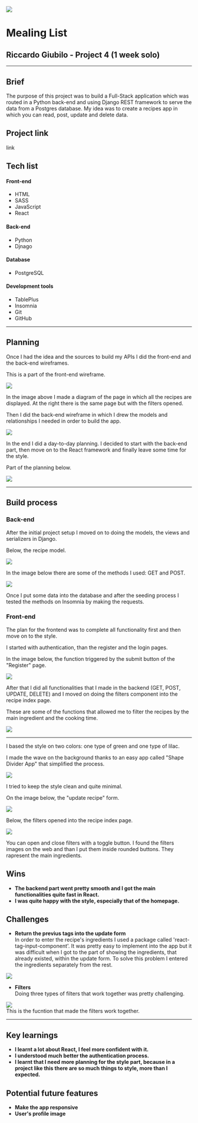 # ![](https://ga-dash.s3.amazonaws.com/production/assets/logo-9f88ae6c9c3871690e33280fcf557f33.png)
# Mealing List
## Riccardo Giubilo - Project 4 (1 week solo)
---
## Brief
The purpose of this project was to build a Full-Stack application which was routed in a Python back-end and using Django REST framework to serve the data from a Postgres database. 
My idea was to create a recipes app in which you can read, post, update and delete data. 

## Project link
link

## Tech list
#### Front-end

* HTML
* SASS
* JavaScript
* React

#### Back-end
* Python
* Djnago

#### Database
* PostgreSQL

#### Development tools
* TablePlus
* Insomnia
* Git
* GitHub

---

## Planning

Once I had the idea and the sources to build my APIs I did the front-end and the back-end wireframes.

This is a part of the front-end wireframe.

<div>
<img src="readme-images/frontend-wireframe.png">
</div>

In the image above I made a diagram of the page in which all the recipes are displayed. At the right there is the same page but with the filters opened. 

Then I did the back-end wireframe in which I drew the models and relationships I needed in order to build the app.

<div>
<img src="readme-images/backend-wireframe.png">
</div>

In the end I did a day-to-day planning. I decided to start with the back-end part, then move on to the React framework and finally leave some time for the style.

Part of the planning below.
<div>
<img src="readme-images/project-plan.png">
</div>

---

## Build process
### Back-end
After the initial project setup I moved on to doing the models, the views and serializers in Django. 

Below, the recipe model.

<div>
<img src="readme-images/models.png">
</div>

In the image below there are some of the methods I used: GET and POST.
<div>
<img src="readme-images/views.png">
</div>

Once I put some data into the database and after the seeding process I tested the methods on Insomnia by making the requests.

### Front-end

The plan for the frontend was to complete all functionality first and then move on to the style. 

I started with authentication, than the register and the login pages.

In the image below, the function triggered by the submit button of the "Register" page.
<div>
<img src="readme-images/front-register.png">
</div>

After that I did all functionalities that I made in the backend (GET, POST, UPDATE, DELETE) and I moved on doing the filters component into the recipe index page. 

These are some of the functions that allowed me to filter the recipes by the main ingredient and the cooking time.
<div>
<img src="readme-images/front-filters.png">
</div>

---

I based the style on two colors: one type of green and one type of lilac.

I made the wave on the background thanks to an easy app called "Shape Divider App" that simplified the process. 

<div>
<img src="readme-images/front-home.png">
</div>

I tried to keep the style clean and quite minimal.

On the image below, the "update recipe" form.
<div>
<img src="readme-images/front-form.png">
</div>

Below, the filters opened into the recipe index page.
<div>
<img src="readme-images/style-filters.png">
</div>

You can open and close filters with a toggle button.
I found the filters images on the web and than I put them inside rounded buttons. They rapresent the main ingredients.


## Wins

- **The backend part went pretty smooth and I got the main functionalities quite fast in React.**
- **I was quite happy with the style, especially that of the homepage.** 

## Challenges
- **Return the previus tags into the update form** <br >
In order to enter the recipe's ingredients I used a package called 'react-tag-input-component'. It was pretty easy to implement into the app but it was difficult when I got to the part of showing the ingredients, that already existed, within the update form. 
To solve this problem I entered the ingredients separately from the rest.

<div>
<img src="readme-images/challenges-tags.png">
</div>

- **Filters** <br >
Doing three types of filters that work together was pretty challenging. 

<div>
<img src="readme-images/challenge-filters.png">
</div>
This is the fucntion that made the filters work together.

---

## Key learnings
- **I learnt a lot about React, I feel more confident with it.**
- **I understood much better the authentication process.**
- **I learnt that I need more planning for the style part, because in a project like this there are so much things to style, more than I expected.** 

## Potential future features
- **Make the app responsive**
- **User's profile image**
